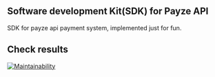 Software development Kit(SDK) for Payze API
--------------------------------------------------
SDK for payze api payment system, implemented just for fun.




Check results
------------------
[![Maintainability](https://api.codeclimate.com/v1/badges/550c07e12b9eb6a3cdd6/maintainability)](https://codeclimate.com/github/Abdujabbar/payze-io-sdk-python/maintainability)